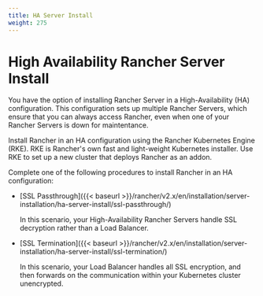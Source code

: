 ```yaml
---
title: HA Server Install
weight: 275
---
```

# High Availability Rancher Server Install

You have the option of installing Rancher Server in a High-Availability (HA) configuration. This configuration sets up multiple Rancher Servers, which ensure that you can always access Rancher, even when one of your Rancher Servers is down for maintentance.

Install Rancher in an HA configuration using the Rancher Kubernetes Engine (RKE). RKE is Rancher's own fast and light-weight Kubernetes installer. Use RKE to set up a new cluster that deploys Rancher as an addon.

Complete one of the following procedures to install Rancher in an HA configuration:

- [SSL Passthrough]({{< baseurl >}}/rancher/v2.x/en/installation/server-installation/ha-server-install/ssl-passthrough/)

	In this scenario, your High-Availability Rancher Servers handle SSL decryption rather than a Load Balancer.

- [SSL Termination]({{< baseurl >}}/rancher/v2.x/en/installation/server-installation/ha-server-install/ssl-termination/)

	In this scenario, your Load Balancer handles all SSL encryption, and then forwards on the communication within your Kubernetes cluster unencrypted.
